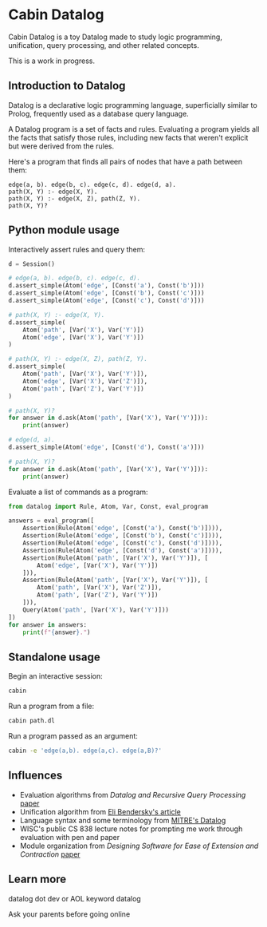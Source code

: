 # Cabin Datalog

Cabin Datalog is a toy Datalog made to study logic programming,
unification,
query processing,
and other related concepts.

This is a work in progress. 

## Introduction to Datalog

Datalog is a declarative logic programming language,
superficially similar to Prolog,
frequently used as a database query language.

A Datalog program is a set of facts and rules.
Evaluating a program yields all the facts that satisfy those rules,
including new facts that weren't explicit but were derived from the rules.

Here's a program that finds all pairs of nodes that have a path between them:

``` datalog
edge(a, b). edge(b, c). edge(c, d). edge(d, a).
path(X, Y) :- edge(X, Y).
path(X, Y) :- edge(X, Z), path(Z, Y).
path(X, Y)?
```

## Python module usage

Interactively assert rules and query them:

``` python
d = Session()

# edge(a, b). edge(b, c). edge(c, d).
d.assert_simple(Atom('edge', [Const('a'), Const('b')]))
d.assert_simple(Atom('edge', [Const('b'), Const('c')]))
d.assert_simple(Atom('edge', [Const('c'), Const('d')]))

# path(X, Y) :- edge(X, Y).
d.assert_simple(
    Atom('path', [Var('X'), Var('Y')])
    Atom('edge', [Var('X'), Var('Y')])
)

# path(X, Y) :- edge(X, Z), path(Z, Y).
d.assert_simple(
    Atom('path', [Var('X'), Var('Y')]),
    Atom('edge', [Var('X'), Var('Z')]),
    Atom('path', [Var('Z'), Var('Y')])
)

# path(X, Y)?
for answer in d.ask(Atom('path', [Var('X'), Var('Y')])):
    print(answer)

# edge(d, a).
d.assert_simple(Atom('edge', [Const('d'), Const('a')]))

# path(X, Y)?
for answer in d.ask(Atom('path', [Var('X'), Var('Y')])):
    print(answer)
```

Evaluate a list of commands as a program:

``` python
from datalog import Rule, Atom, Var, Const, eval_program

answers = eval_program([
    Assertion(Rule(Atom('edge', [Const('a'), Const('b')]))),
    Assertion(Rule(Atom('edge', [Const('b'), Const('c')]))),
    Assertion(Rule(Atom('edge', [Const('c'), Const('d')]))),
    Assertion(Rule(Atom('edge', [Const('d'), Const('a')]))),
    Assertion(Rule(Atom('path', [Var('X'), Var('Y')]), [
        Atom('edge', [Var('X'), Var('Y')])
    ])),
    Assertion(Rule(Atom('path', [Var('X'), Var('Y')]), [
        Atom('path', [Var('X'), Var('Z')]),
        Atom('path', [Var('Z'), Var('Y')])
    ])),
    Query(Atom('path', [Var('X'), Var('Y')]))
])
for answer in answers:
    print(f"{answer}.")
```

## Standalone usage

Begin an interactive session:

``` bash
cabin
```

Run a program from a file:

``` bash
cabin path.dl
```

Run a program passed as an argument:

``` bash
cabin -e 'edge(a,b). edge(a,c). edge(a,B)?'
```

## Influences

* Evaluation algorithms from *Datalog and Recursive Query Processing* [paper](http://blogs.evergreen.edu/sosw/files/2014/04/Green-Vol5-DBS-017.pdf)
* Unification algorithm from [Eli Bendersky's article](https://eli.thegreenplace.net/2018/unification/)
* Language syntax and some terminology from [MITRE's Datalog](https://datalog.sourceforge.net/)
* WISC's public CS 838 lecture notes for prompting me work through evaluation with pen and paper
* Module organization from *Designing Software for Ease of Extension and Contraction* [paper](https://ieeexplore.ieee.org/document/1702607)

## Learn more

datalog dot dev or AOL keyword datalog

Ask your parents before going online
